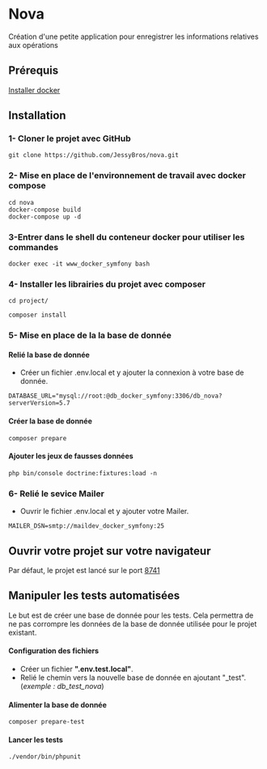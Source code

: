 # Nova
Création d'une petite application pour enregistrer les informations relatives aux opérations

## Prérequis 
[Installer docker](https://docs.docker.com/get-docker/)

## Installation

### 1- Cloner le projet avec GitHub
<pre><code>git clone https://github.com/JessyBros/nova.git</code></pre>

### 2- Mise en place de l'environnement de travail avec docker compose
<pre><code>cd nova
docker-compose build
docker-compose up -d
</code></pre>

### 3-Entrer dans le shell du conteneur docker pour utiliser les commandes
<pre><code>docker exec -it www_docker_symfony bash</code></pre>

### 4- Installer les librairies du projet avec composer
<pre><code>cd project/</code></pre>
<pre><code>composer install</code></pre>

### 5- Mise en place de la la base de donnée
#### Relié la base de donnée
- Créer un fichier .env.local et y ajouter la connexion à votre base de donnée.
<pre><code>DATABASE_URL="mysql://root:@db_docker_symfony:3306/db_nova?serverVersion=5.7</code></pre>

#### Créer la base de donnée
<pre><code>composer prepare</code></pre>

#### Ajouter les jeux de fausses données
<pre><code>php bin/console doctrine:fixtures:load -n</code></pre>

### 6- Relié le sevice Mailer

- Ouvrir le fichier .env.local et y ajouter votre Mailer.
<pre><code>MAILER_DSN=smtp://maildev_docker_symfony:25</code></pre>

## Ouvrir votre projet sur votre navigateur

Par défaut, le projet est lancé sur le port [8741](http://127.0.0.1:8741/)

## Manipuler les tests automatisées
Le but est de créer une base de donnée pour les tests. Cela permettra de ne pas corrompre les données de la base de donnée utilisée pour le projet existant.

#### Configuration des fichiers
- Créer un fichier __".env.test.local"__. 
- Relié le chemin vers la nouvelle base de donnée en ajoutant "_test". (*exemple : db_test_nova*)

#### Alimenter la base de donnée
<pre><code>composer prepare-test</code></pre>

#### Lancer les tests
<pre><code>./vendor/bin/phpunit</code></pre>